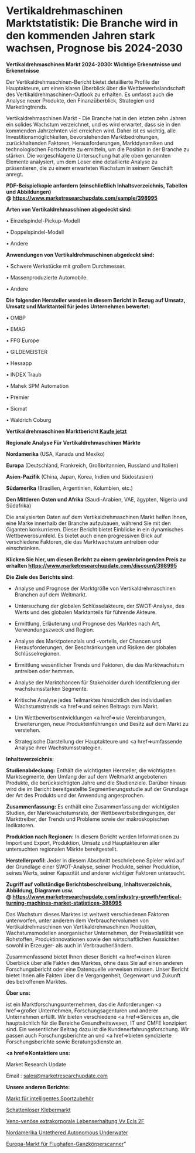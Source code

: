 # Vertikaldrehmaschinen Marktstatistik: Die Branche wird in den kommenden Jahren stark wachsen, Prognose bis 2024-2030

<strong>Vertikaldrehmaschinen Markt 2024-2030: Wichtige Erkenntnisse und Erkenntnisse</strong>

Der Vertikaldrehmaschinen-Bericht bietet detaillierte Profile der Hauptakteure, um einen klaren Überblick über die Wettbewerbslandschaft des Vertikaldrehmaschinen-Outlook zu erhalten. Es umfasst auch die Analyse neuer Produkte, den Finanzüberblick, Strategien und Marketingtrends.

Vertikaldrehmaschinen Markt - Die Branche hat in den letzten zehn Jahren ein solides Wachstum verzeichnet, und es wird erwartet, dass sie in den kommenden Jahrzehnten viel erreichen wird. Daher ist es wichtig, alle Investitionsmöglichkeiten, bevorstehenden Marktbedrohungen, zurückhaltenden Faktoren, Herausforderungen, Marktdynamiken und technologischen Fortschritte zu ermitteln, um die Position in der Branche zu stärken. Die vorgeschlagene Untersuchung hat alle oben genannten Elemente analysiert, um dem Leser eine detaillierte Analyse zu präsentieren, die zu einem erwarteten Wachstum in seinem Geschäft anregt.

<strong><b>PDF-Beispielkopie anfordern (einschließlich Inhaltsverzeichnis, Tabellen und Abbildungen) @ </b></strong><strong><a href=https://www.marketresearchupdate.com/sample/398995><strong>https://www.marketresearchupdate.com/sample/398995</u></a></strong></strong>

<strong>Arten von Vertikaldrehmaschinen abgedeckt sind:</strong>

• Einzelspindel-Pickup-Modell

• Doppelspindel-Modell

• Andere

<strong>Anwendungen von Vertikaldrehmaschinen abgedeckt sind:</strong>

• Schwere Werkstücke mit großem Durchmesser.

• Massenproduzierte Automobile.

• Andere

<strong>Die folgenden Hersteller werden in diesem Bericht in Bezug auf Umsatz, Umsatz und Marktanteil für jedes Unternehmen bewertet:</strong>

• OMBP

• EMAG

• FFG Europe

• GILDEMEISTER

• Hessapp

• INDEX Traub

• Mahek SPM Automation

• Premier

• Sicmat

• Waldrich Coburg

<strong>Vertikaldrehmaschinen Marktbericht <a href=https://www.marketresearchupdate.com/buynow/398995>Kaufe jetzt</a></strong>

<strong>Regionale Analyse Für Vertikaldrehmaschinen Märkte</strong>

<strong>Nordamerika</strong> (USA, Kanada und Mexiko)

<strong>Europa</strong> (Deutschland, Frankreich, Großbritannien, Russland und Italien)

<strong>Asien-Pazifik</strong> (China, Japan, Korea, Indien und Südostasien)

<strong>Südamerika</strong> (Brasilien, Argentinien, Kolumbien, etc.)

<strong>Den Mittleren</strong> <strong>Osten und Afrika</strong> (Saudi-Arabien, VAE, ägypten, Nigeria und Südafrika)

Die analysierten Daten auf dem Vertikaldrehmaschinen Markt helfen Ihnen, eine Marke innerhalb der Branche aufzubauen, während Sie mit den Giganten konkurrieren. Dieser Bericht bietet Einblicke in ein dynamisches Wettbewerbsumfeld. Es bietet auch einen progressiven Blick auf verschiedene Faktoren, die das Marktwachstum antreiben oder einschränken.

<strong>Klicken Sie hier, um diesen Bericht zu einem gewinnbringenden Preis zu erhalten
</strong><strong><a href=https://www.marketresearchupdate.com/discount/398995>https://www.marketresearchupdate.com/discount/398995</b></u></strong></a>

<strong>Die Ziele des Berichts sind:</strong>

- Analyse und Prognose der Marktgröße von Vertikaldrehmaschinen Branchen auf dem Weltmarkt.

- Untersuchung der globalen Schlüsselakteure, der SWOT-Analyse, des Werts und des globalen Marktanteils für führende Akteure.

- Ermittlung, Erläuterung und Prognose des Marktes nach Art, Verwendungszweck und Region.

- Analyse des Marktpotenzials und -vorteils, der Chancen und Herausforderungen, der Beschränkungen und Risiken der globalen Schlüsselregionen.

- Ermittlung wesentlicher Trends und Faktoren, die das Marktwachstum antreiben oder hemmen.

- Analyse der Marktchancen für Stakeholder durch Identifizierung der wachstumsstarken Segmente.

- Kritische Analyse jedes Teilmarktes hinsichtlich des individuellen Wachstumstrends <a href=>und</a> seines Beitrags zum Markt.

- Um Wettbewerbsentwicklungen <a href=>wie</a> Vereinbarungen, Erweiterungen, neue Produkteinführungen und Besitz auf dem Markt zu verstehen.

- Strategische Darstellung der Hauptakteure und <a href=>umfas</a>sende Analyse ihrer Wachstumsstrategien.

<strong>Inhaltsverzeichnis:</strong>

<strong>Studienabdeckung:</strong> Enthält die wichtigsten Hersteller, die wichtigsten Marktsegmente, den Umfang der auf dem Weltmarkt angebotenen Produkte, die berücksichtigten Jahre und die Studienziele. Darüber hinaus wird die im Bericht bereitgestellte Segmentierungsstudie auf der Grundlage der Art des Produkts und der Anwendung angesprochen.

<strong>Zusammenfassung:</strong> Es enthält eine Zusammenfassung der wichtigsten Studien, der Marktwachstumsrate, der Wettbewerbsbedingungen, der Markttreiber, der Trends und Probleme sowie der makroskopischen Indikatoren.

<strong>Produktion nach Regionen:</strong> In diesem Bericht werden Informationen zu Import und Export, Produktion, Umsatz und Hauptakteuren aller untersuchten regionalen Märkte bereitgestellt.

<strong>Herstellerprofil:</strong> Jeder in diesem Abschnitt beschriebene Spieler wird auf der Grundlage einer SWOT-Analyse, seiner Produkte, seiner Produktion, seines Werts, seiner Kapazität und anderer wichtiger Faktoren untersucht.

<strong><b>Zugriff auf vollständige Berichtsbeschreibung, Inhaltsverzeichnis, Abbildung, Diagramm usw. @ </b></strong><strong><a href=https://www.marketresearchupdate.com/industry-growth/vertical-turning-machines-market-statistices-398995>https://www.marketresearchupdate.com/industry-growth/vertical-turning-machines-market-statistices-398995</a></strong>

Das Wachstum dieses Marktes ist weltweit verschiedenen Faktoren unterworfen, unter anderem dem Verbrauchervolumen von Vertikaldrehmaschinen von Vertikaldrehmaschinen Produkten, Wachstumsmodellen anorganischer Unternehmen, der Preisvolatilität von Rohstoffen, Produktinnovationen sowie den wirtschaftlichen Aussichten sowohl in Erzeuger- als auch in Verbraucherländern.

Zusammenfassend bietet Ihnen dieser Bericht <a href=>einen</a> klaren Überblick über alle Fakten des Marktes, ohne dass Sie auf einen anderen Forschungsbericht oder eine Datenquelle verweisen müssen. Unser Bericht bietet Ihnen alle Fakten über die Vergangenheit, Gegenwart und Zukunft des betroffenen Marktes.

<strong>Über uns:</strong>

 ist ein Marktforschungsunternehmen, das die Anforderungen <a href=>großer</a> Unternehmen, Forschungsagenturen und anderer Unternehmen erfüllt. Wir bieten verschiedene <a href=>Services</a> an, die hauptsächlich für die Bereiche Gesundheitswesen, IT und CMFE konzipiert sind. Ein wesentlicher Beitrag dazu ist die Kundenerfahrungsforschung. Wir passen auch Forschungsberichte an und <a href=>bieten</a> syndizierte Forschungsberichte sowie Beratungsdienste an.

<strong><a href=>Kontaktiere uns:</a></strong>

Market Research Update

Email : sales@marketresearchupdate.com

<strong>Unsere anderen Berichte:</strong>

<a href=https://www.linkedin.com/pulse/smart-sport-accessories-market-expects-see-significant>Markt für intelligentes Sportzubehör</a>

<a href=https://www.linkedin.com/pulse/shadowless-glue-market-2023-remarking-enormous-growth>Schattenloser Klebermarkt</a>

<a href=https://www.linkedin.com/pulse/veno-venous-extracorporeal-life-support-vv-ecls-2f>Veno-venöse extrakorporale Lebenserhaltung Vv Ecls 2F</a>

<a href=https://www.linkedin.com/pulse/north-america-untethered-autonomous-underwater>Nordamerika Untethered Autonomous Underwater</a>

<a href=https://www.linkedin.com/pulse/europe-airport-full-body-scanner-market-size-share-trend>Europa-Markt für Flughafen-Ganzkörperscanner</a>"
